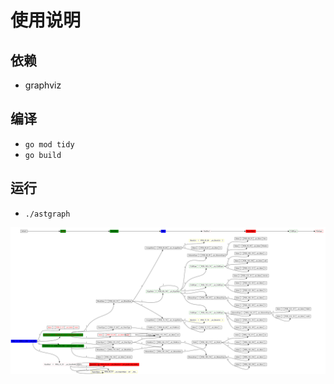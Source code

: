 # 使用说明

## 依赖

- graphviz

## 编译

- `go mod tidy`
- `go build`

## 运行

- `./astgraph`

![AST tree](./tree.svg)
